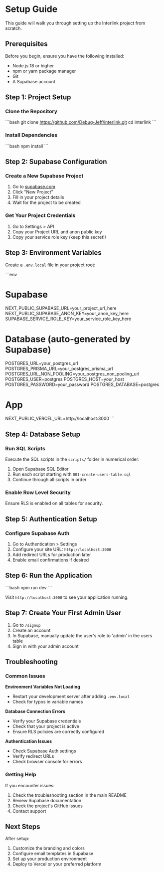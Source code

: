 # Setup Guide

This guide will walk you through setting up the Interlink project from scratch.

## Prerequisites

Before you begin, ensure you have the following installed:
- Node.js 18 or higher
- npm or yarn package manager
- Git
- A Supabase account

## Step 1: Project Setup

### Clone the Repository
\`\`\`bash
git clone https://github.com/Debug-Jeff/interlink.git
cd interlink
\`\`\`

### Install Dependencies
\`\`\`bash
npm install
\`\`\`

## Step 2: Supabase Configuration

### Create a New Supabase Project
1. Go to [supabase.com](https://supabase.com)
2. Click "New Project"
3. Fill in your project details
4. Wait for the project to be created

### Get Your Project Credentials
1. Go to Settings > API
2. Copy your Project URL and anon public key
3. Copy your service role key (keep this secret!)

## Step 3: Environment Variables

Create a `.env.local` file in your project root:

\`\`\`env
# Supabase
NEXT_PUBLIC_SUPABASE_URL=your_project_url_here
NEXT_PUBLIC_SUPABASE_ANON_KEY=your_anon_key_here
SUPABASE_SERVICE_ROLE_KEY=your_service_role_key_here

# Database (auto-generated by Supabase)
POSTGRES_URL=your_postgres_url
POSTGRES_PRISMA_URL=your_postgres_prisma_url
POSTGRES_URL_NON_POOLING=your_postgres_non_pooling_url
POSTGRES_USER=postgres
POSTGRES_HOST=your_host
POSTGRES_PASSWORD=your_password
POSTGRES_DATABASE=postgres

# App
NEXT_PUBLIC_VERCEL_URL=http://localhost:3000
\`\`\`

## Step 4: Database Setup

### Run SQL Scripts
Execute the SQL scripts in the `scripts/` folder in numerical order:

1. Open Supabase SQL Editor
2. Run each script starting with `001-create-users-table.sql`
3. Continue through all scripts in order

### Enable Row Level Security
Ensure RLS is enabled on all tables for security.

## Step 5: Authentication Setup

### Configure Supabase Auth
1. Go to Authentication > Settings
2. Configure your site URL: `http://localhost:3000`
3. Add redirect URLs for production later
4. Enable email confirmations if desired

## Step 6: Run the Application

\`\`\`bash
npm run dev
\`\`\`

Visit `http://localhost:3000` to see your application running.

## Step 7: Create Your First Admin User

1. Go to `/signup`
2. Create an account
3. In Supabase, manually update the user's role to 'admin' in the users table
4. Sign in with your admin account

## Troubleshooting

### Common Issues

**Environment Variables Not Loading**
- Restart your development server after adding `.env.local`
- Check for typos in variable names

**Database Connection Errors**
- Verify your Supabase credentials
- Check that your project is active
- Ensure RLS policies are correctly configured

**Authentication Issues**
- Check Supabase Auth settings
- Verify redirect URLs
- Check browser console for errors

### Getting Help

If you encounter issues:
1. Check the troubleshooting section in the main README
2. Review Supabase documentation
3. Check the project's GitHub issues
4. Contact support

## Next Steps

After setup:
1. Customize the branding and colors
2. Configure email templates in Supabase
3. Set up your production environment
4. Deploy to Vercel or your preferred platform
